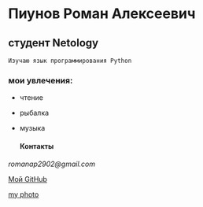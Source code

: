 # Пиунов Роман Алексеевич


## студент Netology
    Изучаю язык программирования Python
### мои увлечения:
- чтение 
- рыбалка
- музыка
  

  #### Контакты

_romanap2902@gmail.com_

[Moй GitHub](https://github.com/Pyromanchik)

  [my photo](130556_big.jpg)
